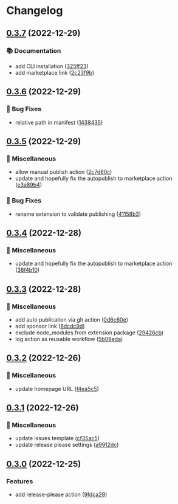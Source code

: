 # Changelog

## [0.3.7](https://github.com/Fred-Vatin/never-be-lost/compare/v0.3.6...v0.3.7) (2022-12-29)


### 📚 Documentation

* add CLI installation ([325ff23](https://github.com/Fred-Vatin/never-be-lost/commit/325ff2362d9db41729139d0c29fc8410b37635fa))
* add marketplace link ([2c23f9b](https://github.com/Fred-Vatin/never-be-lost/commit/2c23f9b21807577f3e0d3d6d5bebb44fea77b88e))

## [0.3.6](https://github.com/Fred-Vatin/never-be-lost/compare/v0.3.5...v0.3.6) (2022-12-29)


### 🐛 Bug Fixes

* relative path in manifest ([1438435](https://github.com/Fred-Vatin/never-be-lost/commit/1438435e8f160dab6b3e5aaeeaf63125660a456f))

## [0.3.5](https://github.com/Fred-Vatin/never-be-lost/compare/v0.3.4...v0.3.5) (2022-12-29)


### 🧰 Miscellaneous

* allow manual publish action ([2c7d80c](https://github.com/Fred-Vatin/never-be-lost/commit/2c7d80cd08627aa88d96527e3a9ba8eecbec7547))
* update and hopefully fix the autopublish to marketplace action ([e3a89b4](https://github.com/Fred-Vatin/never-be-lost/commit/e3a89b4eb0e4014edef386e461d52219f9a2b240))


### 🐛 Bug Fixes

* rename extension to validate publishing ([41158b3](https://github.com/Fred-Vatin/never-be-lost/commit/41158b355a3d27c20828bdbaa5d683a2293bf827))

## [0.3.4](https://github.com/Fred-Vatin/never-be-lost/compare/v0.3.3...v0.3.4) (2022-12-28)


### 🧰 Miscellaneous

* update and hopefully fix the autopublish to marketplace action ([38f4b10](https://github.com/Fred-Vatin/never-be-lost/commit/38f4b1018d5076540be809b676b9c250a47a546b))

## [0.3.3](https://github.com/Fred-Vatin/never-be-lost/compare/v0.3.2...v0.3.3) (2022-12-28)


### 🧰 Miscellaneous

* add auto publication via gh action ([0d6c60e](https://github.com/Fred-Vatin/never-be-lost/commit/0d6c60e1436f73a29257070b2a7009755614d527))
* add sponsor link ([8dcdc9d](https://github.com/Fred-Vatin/never-be-lost/commit/8dcdc9d19f02f6e5ac122e53616e4629c009b1c7))
* exclude node_modules from extension package ([29426cb](https://github.com/Fred-Vatin/never-be-lost/commit/29426cbfeb498565a8028a147a778af9ef375a0f))
* log action as reusable workflow ([5b09eda](https://github.com/Fred-Vatin/never-be-lost/commit/5b09edaaa0daf9c620d5ae04617c199b5f1ce6a2))

## [0.3.2](https://github.com/Fred-Vatin/never-be-lost/compare/v0.3.1...v0.3.2) (2022-12-26)


### 🧰 Miscellaneous

* update homepage URL ([f4ea5c5](https://github.com/Fred-Vatin/never-be-lost/commit/f4ea5c55047615107846e4b17462e192903701e7))

## [0.3.1](https://github.com/Fred-Vatin/never-be-lost/compare/v0.3.0...v0.3.1) (2022-12-26)


### 🧰 Miscellaneous

* update issues template ([cf35ac5](https://github.com/Fred-Vatin/never-be-lost/commit/cf35ac5ca389c0d1469ba62b00f5e4d9236cc6d3))
* update release please settings ([a9912dc](https://github.com/Fred-Vatin/never-be-lost/commit/a9912dcbb897383295381be2ba688605ad8d65dc))

## [0.3.0](https://github.com/Fred-Vatin/never-be-lost/compare/v0.2.0...v0.3.0) (2022-12-25)

### Features

- add release-please action ([9fdca29](https://github.com/Fred-Vatin/never-be-lost/commit/9fdca2982130faf072ff57fb46c4b4d576b13548))
